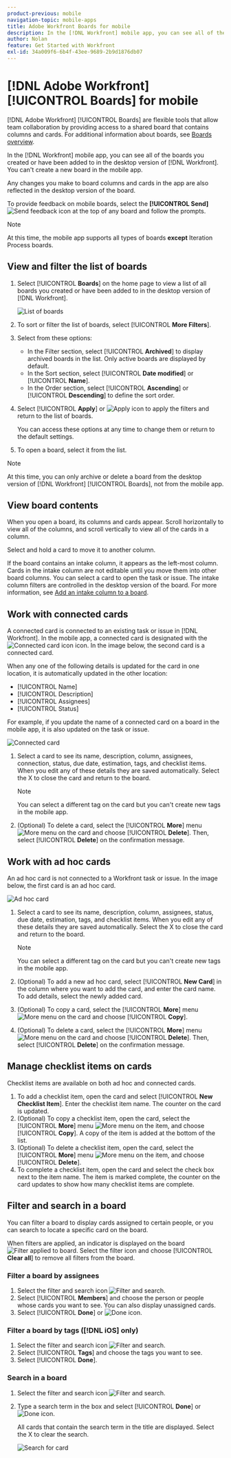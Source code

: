 ```yaml
---
product-previous: mobile
navigation-topic: mobile-apps
title: Adobe Workfront Boards for mobile
description: In the [!DNL Workfront] mobile app, you can see all of the boards you created or have been added to in the desktop version of [!DNL Workfront].
author: Nolan
feature: Get Started with Workfront
exl-id: 34a009f6-6b4f-43ee-9689-2b9d1876db07
---
```

# [!DNL Adobe Workfront] [!UICONTROL Boards] for mobile

[!DNL Adobe Workfront] [!UICONTROL Boards] are flexible tools that allow team collaboration by providing access to a shared board that contains columns and cards. For additional information about boards, see [Boards overview](/help/quicksilver/agile/boards-overview.md).

In the [!DNL Workfront] mobile app, you can see all of the boards you created or have been added to in the desktop version of [!DNL Workfront]. You can't create a new board in the mobile app.

Any changes you make to board columns and cards in the app are also reflected in the desktop version of the board.

To provide feedback on mobile boards, select the **[!UICONTROL Send]** ![Send feedback](assets/mobile-send-feedback-icon.png) icon at the top of any board and follow the prompts.

>[!NOTE]
>
>At this time, the mobile app supports all types of boards **except** Iteration Process boards.

## View and filter the list of boards

1. Select [!UICONTROL **Boards**] on the home page to view a list of all boards you created or have been added to in the desktop version of [!DNL Workfront].

   ![List of boards](assets/mobile-all-boards-displayed.png)

1. To sort or filter the list of boards, select [!UICONTROL **More Filters**].
1. Select from these options:

   * In the Filter section, select [!UICONTROL **Archived**] to display archived boards in the list. Only active boards are displayed by default.
   * In the Sort section, select [!UICONTROL **Date modified**] or [!UICONTROL **Name**].
   * In the Order section, select [!UICONTROL **Ascending**] or [!UICONTROL **Descending**] to define the sort order.

1. Select [!UICONTROL **Apply**] or ![Apply icon](assets/mobile-apply-icon-checkmark.png) to apply the filters and return to the list of boards.

   You can access these options at any time to change them or return to the default settings.

1. To open a board, select it from the list.

>[!NOTE]
>
>At this time, you can only archive or delete a board from the desktop version of [!DNL Workfront] [!UICONTROL Boards], not from the mobile app.

## View board contents

When you open a board, its columns and cards appear. Scroll horizontally to view all of the columns, and scroll vertically to view all of the cards in a column.

Select and hold a card to move it to another column.

If the board contains an intake column, it appears as the left-most column. Cards in the intake column are not editable until you move them into other board columns. You can select a card to open the task or issue. The intake column filters are controlled in the desktop version of the board. For more information, see [Add an intake column to a board](/help/quicksilver/agile/use-boards-agile-planning-tools/add-intake-column-to-board.md).

## Work with connected cards

A connected card is connected to an existing task or issue in [!DNL Workfront]. In the mobile app, a connected card is designated with the ![Connected card icon](assets/mobile-boards-connected-card-icon.png) icon. In the image below, the second card is a connected card.

When any one of the following details is updated for the card in one location, it is automatically updated in the other location:

* [!UICONTROL Name]
* [!UICONTROL Description]
* [!UICONTROL Assignees]
* [!UICONTROL Status]

For example, if you update the name of a connected card on a board in the mobile app, it is also updated on the task or issue.

![Connected card](assets/mobile-types-of-cards.png)

1. Select a card to see its name, description, column, assignees, connection, status, due date, estimation, tags, and checklist items. When you edit any of these details they are saved automatically. Select the X to close the card and return to the board.

   >[!NOTE]
   >
   >You can select a different tag on the card but you can't create new tags in the mobile app.

1. (Optional) To delete a card, select the [!UICONTROL **More**] menu ![More menu](assets/more-icon-spectrum.png) on the card and choose [!UICONTROL **Delete**]. Then, select [!UICONTROL **Delete**] on the confirmation message.

## Work with ad hoc cards

An ad hoc card is not connected to a Workfront task or issue. In the image below, the first card is an ad hoc card.

![Ad hoc card](assets/mobile-types-of-cards.png)

1. Select a card to see its name, description, column, assignees, status, due date, estimation, tags, and checklist items. When you edit any of these details they are saved automatically. Select the X to close the card and return to the board.

   >[!NOTE]
   >
   >You can select a different tag on the card but you can't create new tags in the mobile app.

1. (Optional) To add a new ad hoc card, select [!UICONTROL **New Card**] in the column where you want to add the card, and enter the card name. To add details, select the newly added card.

1. (Optional) To copy a card, select the [!UICONTROL **More**] menu ![More menu](assets/more-icon-spectrum.png) on the card and choose [!UICONTROL **Copy**].

1. (Optional) To delete a card, select the [!UICONTROL **More**] menu ![More menu](assets/more-icon-spectrum.png) on the card and choose [!UICONTROL **Delete**]. Then, select [!UICONTROL **Delete**] on the confirmation message.

## Manage checklist items on cards

Checklist items are available on both ad hoc and connected cards.

1. To add a checklist item, open the card and select [!UICONTROL **New Checklist Item**]. Enter the checklist item name. The counter on the card is updated.
1. (Optional) To copy a checklist item, open the card, select the [!UICONTROL **More**] menu ![More menu](assets/more-icon-spectrum.png) on the item, and choose [!UICONTROL **Copy**]. A copy of the item is added at the bottom of the list.
1. (Optional) To delete a checklist item, open the card, select the [!UICONTROL **More**] menu ![More menu](assets/more-icon-spectrum.png) on the item, and choose [!UICONTROL **Delete**].
1. To complete a checklist item, open the card and select the check box next to the item name.
The item is marked complete, the counter on the card updates to show how many checklist items are complete.

## Filter and search in a board

You can filter a board to display cards assigned to certain people, or you can search to locate a specific card on the board.

When filters are applied, an indicator is displayed on the board ![Filter applied to board](assets/active-filter-mobile-boards.png). Select the filter icon and choose [!UICONTROL **Clear all**] to remove all filters from the board.

### Filter a board by assignees

1. Select the filter and search icon ![Filter and search](assets/filter-search-icon-mobile-boards.png).
1. Select [!UICONTROL **Members**] and choose the person or people whose cards you want to see. You can also display unassigned cards.
1. Select [!UICONTROL **Done**] or ![Done icon](assets/mobile-apply-icon-checkmark.png).

### Filter a board by tags ([!DNL iOS] only)

1. Select the filter and search icon ![Filter and search](assets/filter-search-icon-mobile-boards.png).
1. Select [!UICONTROL **Tags**] and choose the tags you want to see.
1. Select [!UICONTROL **Done**].

### Search in a board

1. Select the filter and search icon ![Filter and search](assets/filter-search-icon-mobile-boards.png).
1. Type a search term in the box and select [!UICONTROL **Done**] or ![Done icon](assets/mobile-apply-icon-checkmark.png).

   All cards that contain the search term in the title are displayed.
   Select the X to clear the search.

   ![Search for card](assets/mobile-search-for-card.png)
